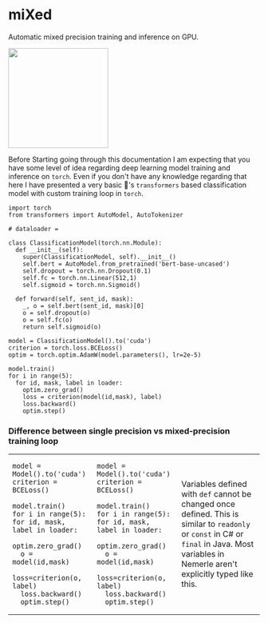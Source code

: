 # miXed

Automatic mixed precision training and inference on GPU. 

<img src="https://imgur.com/xIPuhut.png" height=200>

Before Starting going through this documentation I am expecting that you have some level of idea regarding deep learning model training and inference on `torch`. Even if you don't have any knowledge regarding that here I have presented a very basic 🤗's `transformers` based classification model with custom training loop in `torch`.

```python3
import torch
from transformers import AutoModel, AutoTokenizer

# dataloader = 

class ClassificationModel(torch.nn.Module):
  def __init__(self):
    super(ClassificationModel, self).__init__()
    self.bert = AutoModel.from_pretrained('bert-base-uncased') 
    self.dropout = torch.nn.Dropout(0.1)
    self.fc = torch.nn.Linear(512,1)
    self.sigmoid = torch.nn.Sigmoid()
    
  def forward(self, sent_id, mask): 
    _, o = self.bert(sent_id, mask)[0]
    o = self.dropout(o)
    o = self.fc(o)
    return self.sigmoid(o)
    
model = ClassificationModel().to('cuda')
criterion = torch.loss.BCELoss()
optim = torch.optim.AdamW(model.parameters(), lr=2e-5)

model.train()
for i in range(5):
  for id, mask, label in loader:
    optim.zero_grad()
    loss = criterion(model(id,mask), label)
    loss.backward()
    optim.step()
```

### Difference between single precision vs mixed-precision training loop

<table>
<tr>
<td>

  ```python3
  model = Model().to('cuda')
criterion = BCELoss()

model.train()
for i in range(5):
  for id, mask, label in loader:
    optim.zero_grad()
    o = model(id,mask)
    loss=criterion(o, label)
    loss.backward()
    optim.step()
  ```
</td>
<td>

  ```python3
model = Model().to('cuda')
criterion = BCELoss()

model.train()
for i in range(5):
  for id, mask, label in loader:
    optim.zero_grad()
    o = model(id,mask)
    loss=criterion(o, label)
    loss.backward()
    optim.step()
  ```
</td>
<td>
  Variables defined with <code>def</code> cannot be changed once defined. This is similar to <code>readonly</code> or <code>const</code> in C# or <code>final</code> in Java. Most variables in Nemerle aren't explicitly typed like this.
</td>
</tr>
</table>





